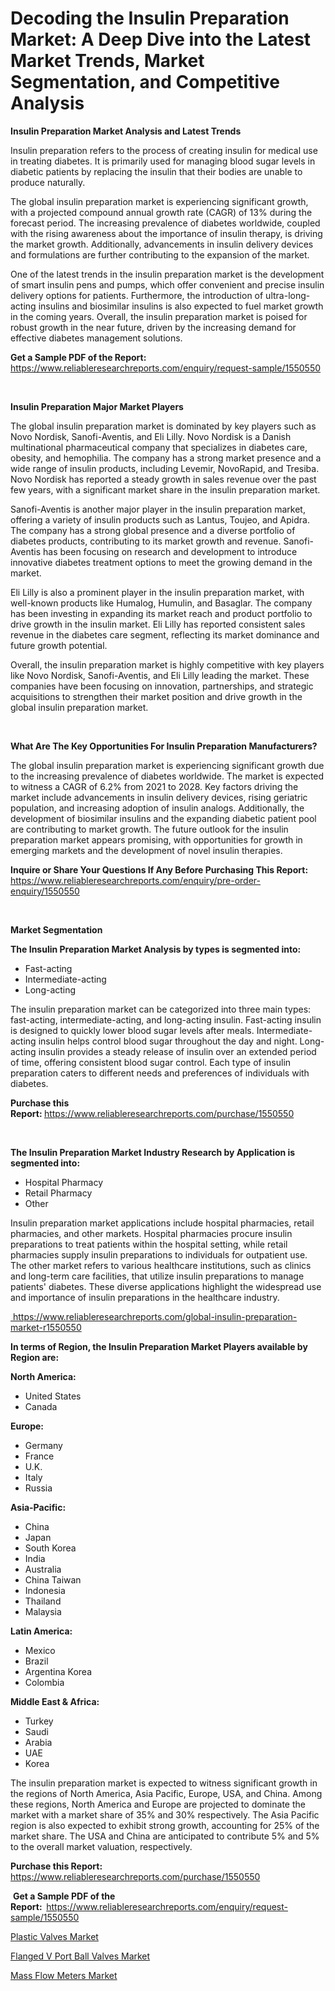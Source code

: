 <p><h1>Decoding the Insulin Preparation Market: A Deep Dive into the Latest Market Trends, Market Segmentation, and Competitive Analysis</h1></p><p><strong>Insulin Preparation Market Analysis and Latest Trends</strong></p>
<p><p>Insulin preparation refers to the process of creating insulin for medical use in treating diabetes. It is primarily used for managing blood sugar levels in diabetic patients by replacing the insulin that their bodies are unable to produce naturally.</p><p>The global insulin preparation market is experiencing significant growth, with a projected compound annual growth rate (CAGR) of 13% during the forecast period. The increasing prevalence of diabetes worldwide, coupled with the rising awareness about the importance of insulin therapy, is driving the market growth. Additionally, advancements in insulin delivery devices and formulations are further contributing to the expansion of the market.</p><p>One of the latest trends in the insulin preparation market is the development of smart insulin pens and pumps, which offer convenient and precise insulin delivery options for patients. Furthermore, the introduction of ultra-long-acting insulins and biosimilar insulins is also expected to fuel market growth in the coming years. Overall, the insulin preparation market is poised for robust growth in the near future, driven by the increasing demand for effective diabetes management solutions.</p></p>
<p><strong>Get a Sample PDF of the Report:&nbsp;</strong> <a href="https://www.reliableresearchreports.com/enquiry/request-sample/1550550">https://www.reliableresearchreports.com/enquiry/request-sample/1550550</a></p>
<p>&nbsp;</p>
<p><strong>Insulin Preparation Major Market Players</strong></p>
<p><p>The global insulin preparation market is dominated by key players such as Novo Nordisk, Sanofi-Aventis, and Eli Lilly. Novo Nordisk is a Danish multinational pharmaceutical company that specializes in diabetes care, obesity, and hemophilia. The company has a strong market presence and a wide range of insulin products, including Levemir, NovoRapid, and Tresiba. Novo Nordisk has reported a steady growth in sales revenue over the past few years, with a significant market share in the insulin preparation market.</p><p>Sanofi-Aventis is another major player in the insulin preparation market, offering a variety of insulin products such as Lantus, Toujeo, and Apidra. The company has a strong global presence and a diverse portfolio of diabetes products, contributing to its market growth and revenue. Sanofi-Aventis has been focusing on research and development to introduce innovative diabetes treatment options to meet the growing demand in the market.</p><p>Eli Lilly is also a prominent player in the insulin preparation market, with well-known products like Humalog, Humulin, and Basaglar. The company has been investing in expanding its market reach and product portfolio to drive growth in the insulin market. Eli Lilly has reported consistent sales revenue in the diabetes care segment, reflecting its market dominance and future growth potential.</p><p>Overall, the insulin preparation market is highly competitive with key players like Novo Nordisk, Sanofi-Aventis, and Eli Lilly leading the market. These companies have been focusing on innovation, partnerships, and strategic acquisitions to strengthen their market position and drive growth in the global insulin preparation market.</p></p>
<p>&nbsp;</p>
<p><strong>What Are The Key Opportunities For Insulin Preparation Manufacturers?</strong></p>
<p><p>The global insulin preparation market is experiencing significant growth due to the increasing prevalence of diabetes worldwide. The market is expected to witness a CAGR of 6.2% from 2021 to 2028. Key factors driving the market include advancements in insulin delivery devices, rising geriatric population, and increasing adoption of insulin analogs. Additionally, the development of biosimilar insulins and the expanding diabetic patient pool are contributing to market growth. The future outlook for the insulin preparation market appears promising, with opportunities for growth in emerging markets and the development of novel insulin therapies.</p></p>
<p><strong>Inquire or Share Your Questions If Any Before Purchasing This Report:</strong> <a href="https://www.reliableresearchreports.com/enquiry/pre-order-enquiry/1550550">https://www.reliableresearchreports.com/enquiry/pre-order-enquiry/1550550</a></p>
<p>&nbsp;</p>
<p><strong>Market Segmentation</strong></p>
<p><strong>The Insulin Preparation Market Analysis by types is segmented into:</strong></p>
<p><ul><li>Fast-acting</li><li>Intermediate-acting</li><li>Long-acting</li></ul></p>
<p><p>The insulin preparation market can be categorized into three main types: fast-acting, intermediate-acting, and long-acting insulin. Fast-acting insulin is designed to quickly lower blood sugar levels after meals. Intermediate-acting insulin helps control blood sugar throughout the day and night. Long-acting insulin provides a steady release of insulin over an extended period of time, offering consistent blood sugar control. Each type of insulin preparation caters to different needs and preferences of individuals with diabetes.</p></p>
<p><strong>Purchase this Report:&nbsp;</strong><a href="https://www.reliableresearchreports.com/purchase/1550550">https://www.reliableresearchreports.com/purchase/1550550</a></p>
<p>&nbsp;</p>
<p><strong>The Insulin Preparation Market Industry Research by Application is segmented into:</strong></p>
<p><ul><li>Hospital Pharmacy</li><li>Retail Pharmacy</li><li>Other</li></ul></p>
<p><p>Insulin preparation market applications include hospital pharmacies, retail pharmacies, and other markets. Hospital pharmacies procure insulin preparations to treat patients within the hospital setting, while retail pharmacies supply insulin preparations to individuals for outpatient use. The other market refers to various healthcare institutions, such as clinics and long-term care facilities, that utilize insulin preparations to manage patients' diabetes. These diverse applications highlight the widespread use and importance of insulin preparations in the healthcare industry.</p></p>
<p><a href="https://www.reliableresearchreports.com/global-insulin-preparation-market-r1550550">&nbsp;https://www.reliableresearchreports.com/global-insulin-preparation-market-r1550550</a></p>
<p><strong>In terms of Region, the Insulin Preparation Market Players available by Region are:</strong></p>
<p>
    <p> <strong> North America: </strong>
        <ul>
            <li>United States</li>
            <li>Canada</li>
        </ul>
        </p> 
    <p> <strong> Europe: </strong>
        <ul>
            <li>Germany</li>
            <li>France</li>
            <li>U.K.</li>
            <li>Italy</li>
            <li>Russia</li>
        </ul>
        </p> 
    <p> <strong> Asia-Pacific: </strong>
        <ul>
            <li>China</li>
            <li>Japan</li>
            <li>South Korea</li>
            <li>India</li>
            <li>Australia</li>
            <li>China Taiwan</li>
            <li>Indonesia</li>
            <li>Thailand</li>
            <li>Malaysia</li>
        </ul>
        </p> 
    <p> <strong> Latin America: </strong>
        <ul>
            <li>Mexico</li>
            <li>Brazil</li>
            <li>Argentina Korea</li>
            <li>Colombia</li>
        </ul>
        </p> 
    <p> <strong> Middle East & Africa: </strong>
        <ul>
            <li>Turkey</li>
            <li>Saudi</li>
            <li>Arabia</li>
            <li>UAE</li>
            <li>Korea</li>
        </ul>
    </p>
    </p>
<p><p>The insulin preparation market is expected to witness significant growth in the regions of North America, Asia Pacific, Europe, USA, and China. Among these regions, North America and Europe are projected to dominate the market with a market share of 35% and 30% respectively. The Asia Pacific region is also expected to exhibit strong growth, accounting for 25% of the market share. The USA and China are anticipated to contribute 5% and 5% to the overall market valuation, respectively.</p></p>
<p><strong>Purchase this Report: </strong><a href="https://www.reliableresearchreports.com/purchase/1550550">https://www.reliableresearchreports.com/purchase/1550550</a></p>
<p>&nbsp;<strong>Get a Sample PDF of the Report:&nbsp;&nbsp;</strong><a href="https://www.reliableresearchreports.com/enquiry/request-sample/1550550">https://www.reliableresearchreports.com/enquiry/request-sample/1550550</a></p>
<p><strong></strong></p>
<p><p><a href="https://www.linkedin.com/pulse/plastic-valves-market-offer-valuable-insights-size-share-trends-m0zie">Plastic Valves Market</a></p><p><a href="https://www.linkedin.com/pulse/flanged-v-port-ball-valves-market-research-report-unlocks-vqn3e">Flanged V Port Ball Valves Market</a></p><p><a href="https://www.linkedin.com/pulse/mass-flow-meters-market-research-report-unlocks-analysis-financial-tarme">Mass Flow Meters Market</a></p></p>
